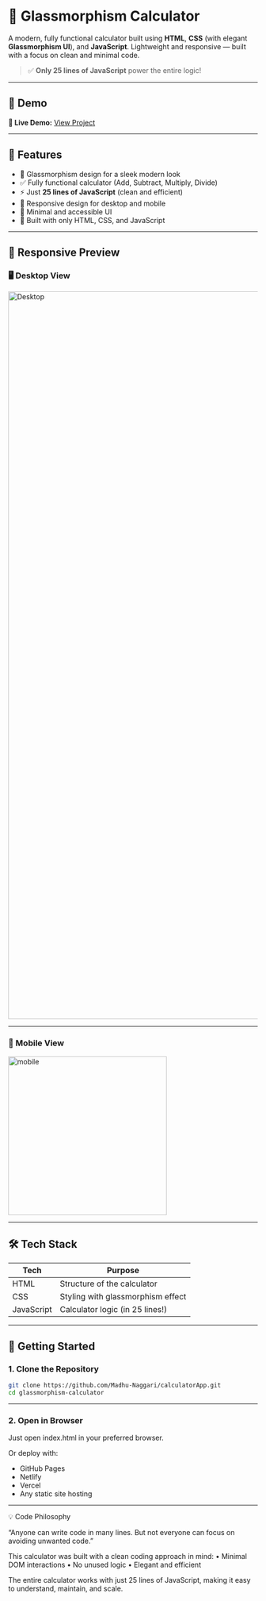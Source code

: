# 🔮 Glassmorphism Calculator

A modern, fully functional calculator built using **HTML**, **CSS** (with elegant **Glassmorphism UI**), and **JavaScript**. Lightweight and responsive — built with a focus on clean and minimal code.

> ✅ **Only 25 lines of JavaScript** power the entire logic!

---

## 📸 Demo

**🔗 Live Demo:** [View Project](https://madhu-naggari.github.io/calculatorApp/)

---

## 🧠 Features

- 🎨 Glassmorphism design for a sleek modern look  
- ✅ Fully functional calculator (Add, Subtract, Multiply, Divide)  
- ⚡ Just **25 lines of JavaScript** (clean and efficient)  
- 📱 Responsive design for desktop and mobile  
- 🧼 Minimal and accessible UI  
- 🧩 Built with only HTML, CSS, and JavaScript  

---

## 📱 Responsive Preview

### 🖥️ Desktop View  
<img width="1467" alt="Desktop" src="https://github.com/user-attachments/assets/637aa3b3-3f4b-4e32-87e3-fc99b9c37985" />


---

### 📱 Mobile View  
<img width="320" alt="mobile" src="https://github.com/user-attachments/assets/781056a9-9293-42b8-a471-668897115f03" />


---

## 🛠️ Tech Stack

| Tech         | Purpose                         |
|--------------|----------------------------------|
| HTML         | Structure of the calculator      |
| CSS          | Styling with glassmorphism effect |
| JavaScript   | Calculator logic (in 25 lines!)  |

---

## 🚀 Getting Started

### 1. Clone the Repository
```bash
git clone https://github.com/Madhu-Naggari/calculatorApp.git
cd glassmorphism-calculator
```
---
### 2. Open in Browser

Just open index.html in your preferred browser.

Or deploy with:
 
- GitHub Pages
- Netlify
- Vercel
- Any static site hosting

---

💡 Code Philosophy

“Anyone can write code in many lines.
But not everyone can focus on avoiding unwanted code.”

This calculator was built with a clean coding approach in mind:
	•	Minimal DOM interactions
	•	No unused logic
	•	Elegant and efficient

The entire calculator works with just 25 lines of JavaScript, making it easy to understand, maintain, and scale.
